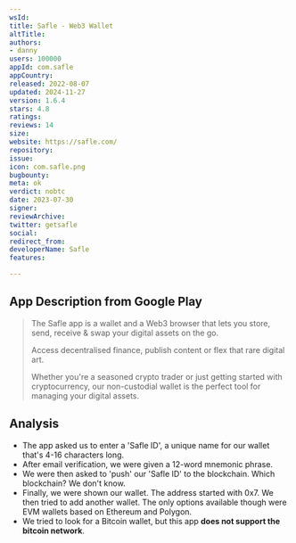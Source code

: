 ```yaml
---
wsId: 
title: Safle - Web3 Wallet
altTitle: 
authors:
- danny
users: 100000
appId: com.safle
appCountry: 
released: 2022-08-07
updated: 2024-11-27
version: 1.6.4
stars: 4.8
ratings: 
reviews: 14
size: 
website: https://safle.com/
repository: 
issue: 
icon: com.safle.png
bugbounty: 
meta: ok
verdict: nobtc
date: 2023-07-30
signer: 
reviewArchive: 
twitter: getsafle
social: 
redirect_from: 
developerName: Safle
features: 

---
```


## App Description from Google Play

> The Safle app is a wallet and a Web3 browser that lets you store, send, receive & swap your digital assets on the go.
>
> Access decentralised finance, publish content or flex that rare digital art.
>
> Whether you're a seasoned crypto trader or just getting started with cryptocurrency, our non-custodial wallet is the perfect tool for managing your digital assets. 

## Analysis 

- The app asked us to enter a 'Safle ID', a unique name for our wallet that's 4-16 characters long.
- After email verification, we were given a 12-word mnemonic phrase.
- We were then asked to 'push' our 'Safle ID' to the blockchain. Which blockchain? We don't know. 
- Finally, we were shown our wallet. The address started with 0x7. We then tried to add another wallet. The only options available though were EVM wallets based on Ethereum and Polygon.
- We tried to look for a Bitcoin wallet, but this app **does not support the bitcoin network**.